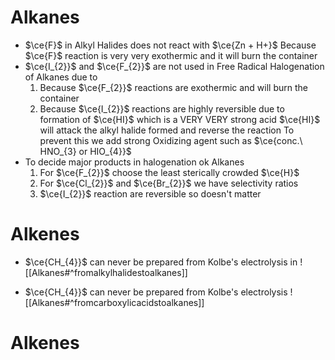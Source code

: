 # Alkanes
- $\ce{F}$ in Alkyl Halides does not react with $\ce{Zn + H+}$
	  Because $\ce{F}$ reaction is very very exothermic and it will burn the container
- $\ce{I_{2}}$ and $\ce{F_{2}}$ are not used in Free Radical Halogenation of Alkanes due to 
	 1. Because $\ce{F_{2}}$ reactions are exothermic and will burn the container
	 2. Because $\ce{I_{2}}$ reactions are highly reversible due to formation of $\ce{HI}$ which is a VERY VERY strong acid
		 $\ce{HI}$ will attack the alkyl halide formed and reverse the reaction
		 To prevent this we add strong Oxidizing agent such as $\ce{conc.\ HNO_{3} or HIO_{4}}$
- To decide major products in halogenation ok Alkanes
	1. For $\ce{F_{2}}$ choose the least sterically crowded $\ce{H}$
	2. For $\ce{Cl_{2}}$ and $\ce{Br_{2}}$ we have selectivity ratios
	3. $\ce{I_{2}}$ reaction are reversible so doesn't matter
# Alkenes
- $\ce{CH_{4}}$ can never be prepared from Kolbe's electrolysis
	  in ![[Alkanes#^fromalkylhalidestoalkanes]]

- $\ce{CH_{4}}$ can never be prepared from Kolbe's electrolysis
	![[Alkanes#^fromcarboxylicacidstoalkanes]]
# Alkenes
